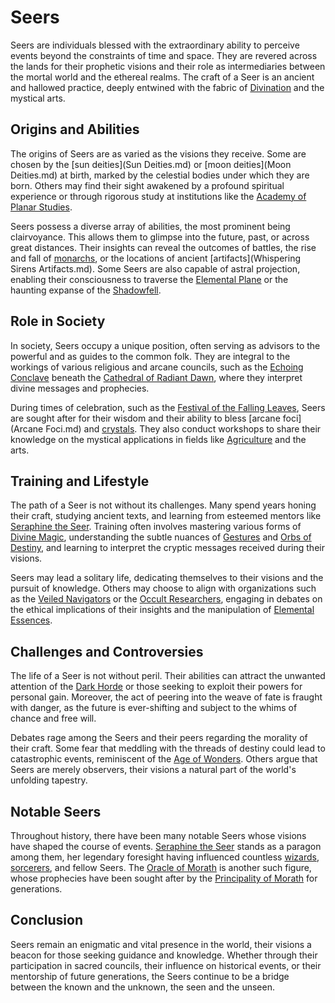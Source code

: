 # Seers

Seers are individuals blessed with the extraordinary ability to perceive events beyond the constraints of time and space. They are revered across the lands for their prophetic visions and their role as intermediaries between the mortal world and the ethereal realms. The craft of a Seer is an ancient and hallowed practice, deeply entwined with the fabric of [Divination](Divination.md) and the mystical arts.

## Origins and Abilities

The origins of Seers are as varied as the visions they receive. Some are chosen by the [sun deities](Sun Deities.md) or [moon deities](Moon Deities.md) at birth, marked by the celestial bodies under which they are born. Others may find their sight awakened by a profound spiritual experience or through rigorous study at institutions like the [Academy of Planar Studies](Academy%20of%20Planar%20Studies.md).

Seers possess a diverse array of abilities, the most prominent being clairvoyance. This allows them to glimpse into the future, past, or across great distances. Their insights can reveal the outcomes of battles, the rise and fall of [monarchs](Monarchs.md), or the locations of ancient [artifacts](Whispering Sirens Artifacts.md). Some Seers are also capable of astral projection, enabling their consciousness to traverse the [Elemental Plane](Elemental%20Plane.md) or the haunting expanse of the [Shadowfell](Shadowfell.md).

## Role in Society

In society, Seers occupy a unique position, often serving as advisors to the powerful and as guides to the common folk. They are integral to the workings of various religious and arcane councils, such as the [Echoing Conclave](Echoing%20Conclave.md) beneath the [Cathedral of Radiant Dawn](Cathedral%20of%20Radiant%20Dawn.md), where they interpret divine messages and prophecies.

During times of celebration, such as the [Festival of the Falling Leaves](Festival%20of%20the%20Falling%20Leaves.md), Seers are sought after for their wisdom and their ability to bless [arcane foci](Arcane Foci.md) and [crystals](Crystals.md). They also conduct workshops to share their knowledge on the mystical applications in fields like [Agriculture](Agriculture.md) and the arts.

## Training and Lifestyle

The path of a Seer is not without its challenges. Many spend years honing their craft, studying ancient texts, and learning from esteemed mentors like [Seraphine the Seer](Seraphine%20the%20Seer.md). Training often involves mastering various forms of [Divine Magic](Divine%20Magic.md), understanding the subtle nuances of [Gestures](Gestures.md) and [Orbs of Destiny](Orbs%20of%20Destiny.md), and learning to interpret the cryptic messages received during their visions.

Seers may lead a solitary life, dedicating themselves to their visions and the pursuit of knowledge. Others may choose to align with organizations such as the [Veiled Navigators](Veiled%20Navigators.md) or the [Occult Researchers](Occult%20Researchers.md), engaging in debates on the ethical implications of their insights and the manipulation of [Elemental Essences](Elemental%20Essences.md).

## Challenges and Controversies

The life of a Seer is not without peril. Their abilities can attract the unwanted attention of the [Dark Horde](Dark%20Horde.md) or those seeking to exploit their powers for personal gain. Moreover, the act of peering into the weave of fate is fraught with danger, as the future is ever-shifting and subject to the whims of chance and free will.

Debates rage among the Seers and their peers regarding the morality of their craft. Some fear that meddling with the threads of destiny could lead to catastrophic events, reminiscent of the [Age of Wonders](Age%20of%20Wonders.md). Others argue that Seers are merely observers, their visions a natural part of the world's unfolding tapestry.

## Notable Seers

Throughout history, there have been many notable Seers whose visions have shaped the course of events. [Seraphine the Seer](Seraphine%20the%20Seer.md) stands as a paragon among them, her legendary foresight having influenced countless [wizards](Wizard.md), [sorcerers](Sorcerer.md), and fellow Seers. The [Oracle of Morath](Oracle%20of%20Morath.md) is another such figure, whose prophecies have been sought after by the [Principality of Morath](Principality%20of%20Morath.md) for generations.

## Conclusion

Seers remain an enigmatic and vital presence in the world, their visions a beacon for those seeking guidance and knowledge. Whether through their participation in sacred councils, their influence on historical events, or their mentorship of future generations, the Seers continue to be a bridge between the known and the unknown, the seen and the unseen.